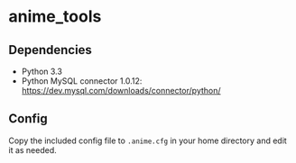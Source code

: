 # anime_tools

## Dependencies

* Python 3.3
* Python MySQL connector 1.0.12:
  https://dev.mysql.com/downloads/connector/python/

## Config

Copy the included config file to ``.anime.cfg`` in your home directory and edit
it as needed.
